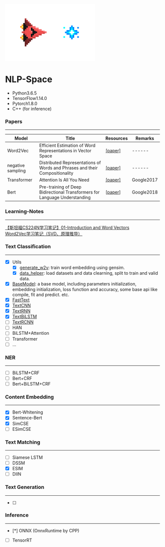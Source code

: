 ![from kaggle](halite-banner.gif)  

# **NLP-Space**

* Python3.6.5
* TensorFlow1.14.0
* Pytorch1.8.0
* C++ (for inference)


### Papers
---

| Model | Title | Resources | Remarks |
|-------|----------|------------|------|
|Word2Vec|Efficient Estimation of Word Representations in Vector Space|[[paper]](https://arxiv.org/pdf/1301.3781.pdf)|------|
|negative sampling|Distributed Representations of Words and Phrases and their Compositionality |[[paper]](https://arxiv.org/abs/1310.4546)|------|
|Transformer|Attention Is All You Need|[[paper]](https://arxiv.org/abs/1706.03762)|Google2017|
|Bert|Pre-training of Deep Bidirectional Transformers for Language Understanding|[[paper](https://arxiv.org/abs/1810.04805)]|Google2018|


### Learning-Notes
---

[【斯坦福CS224N学习笔记】01-Introduction and Word Vectors](https://zhuanlan.zhihu.com/p/147889351)  
[Word2Vec学习笔记（SVD、原理推导）](https://zhuanlan.zhihu.com/p/148779268)


### Text Classification
---
* [x] Utils
    * [x] [generate_w2v](./text_classification/utils/generate_w2v.py): train word embedding using gensim.
    * [x] [data_helper](./text_classification/utils/data_helper.py): load datasets and data clearning, split to train and valid data.
* [x] [BaseModel](./text_classification/models/BaseModel.py): a base model, including parameters initialization, embedding initialization, loss function and accuracy, some base api like compile, fit and predict. etc.
* [x] [FastText](./text_classification/models/FastText.py)
* [x] [TextCNN](./text_classification/models/TextCNN.py)
* [x] [TextRNN](./text_classification/models/TextRNN.py)
* [x] [TextBiLSTM](./text_classification/models/TextBiLSTM.py)
* [ ] [TextRCNN](./text_classification/models/TextRCNN.py)
* [ ] HAN
* [ ] BiLSTM+Attention
* [ ] Transformer
* [ ] ...

### NER
---
* [ ] BiLSTM+CRF
* [ ] Bert+CRF
* [ ] Bert+BiLSTM+CRF

### Content Embedding
---
* [x] Bert-Whitening
* [x] Sentence-Bert
* [x] SimCSE
* [ ] ESimCSE

### Text Matching
---
* [ ] Siamese LSTM
* [ ] DSSM
* [x] ESIM
* [ ] DIIN

### Text Generation
---
* [ ]

### Inference
---
* [*] ONNX (OnnxRuntime by CPP)
* [ ] TensorRT